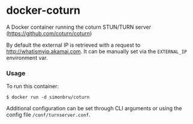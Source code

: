 docker-coturn
=============

A Docker container running the coturn STUN/TURN server (https://github.com/coturn/coturn)

By default the external IP is retrieved with a request to http://whatismyip.akamai.com.
It can be manually set via the `EXTERNAL_IP` environment var.

### Usage

To run this container:

    $ docker run -d simonbru/coturn

Additional configuration can be set through CLI arguments or using the config file `/conf/turnserver.conf`.
